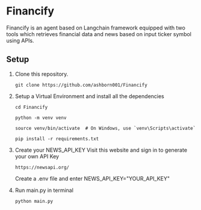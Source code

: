 # Financify
 Financify is an agent based on Langchain framework equipped with two tools which retrieves financial data and news based on input ticker symbol using APIs.

## Setup
1. Clone this repository.
   ```
   git clone https://github.com/ashborn001/Financify
   ```
2. Setup a Virtual Environment and install all the dependencies
   ```
   cd Financify
   ```
   ```
   python -m venv venv
   ```

   ```
   source venv/bin/activate  # On Windows, use `venv\Scripts\activate`
   ```
   
   ```
   pip install -r requirements.txt
   ```

4. Create your NEWS_API_KEY
   Visit this website and sign in to generate your own API Key
   ```
   https://newsapi.org/
   ```
   Create a .env file and enter NEWS_API_KEY="YOUR_API_KEY"

5. Run main.py in terminal
   ```
   python main.py
   ```
